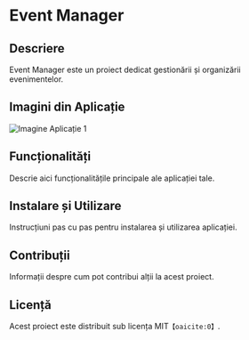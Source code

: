 # Event Manager

## Descriere
Event Manager este un proiect dedicat gestionării și organizării evenimentelor.

## Imagini din Aplicație

![Imagine Aplicație 1]([https://i.imgur.com/JDB7tnp.png](https://i.imgur.com/eJsXZ1h.jpeg))

## Funcționalități
Descrie aici funcționalitățile principale ale aplicației tale.

## Instalare și Utilizare
Instrucțiuni pas cu pas pentru instalarea și utilizarea aplicației.

## Contribuții
Informații despre cum pot contribui alții la acest proiect.

## Licență
Acest proiect este distribuit sub licența MIT&#8203;``【oaicite:0】``&#8203;.
